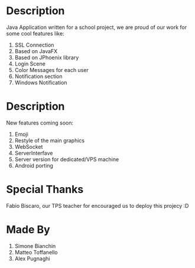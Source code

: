 # Description

Java Application written for a school project, we are proud of our work for some cool features like:
1. SSL Connection
2. Based on JavaFX
4. Based on JPhoenix library
5. Login Scene
6. Color Messages for each user
7. Notification section
8. Windows Notification

# Description
New features coming soon:
1. Emoji
2. Restyle of the main graphics
3. WebSocket
4. ServerInterfave
5. Server version for dedicated/VPS machine
6. Android porting

# Special Thanks
Fabio Biscaro, our TPS teacher for encouraged us to deploy this projecy :D

# Made By
1. Simone Bianchin
2. Matteo Toffanello
3. Alex Pugnaghi

